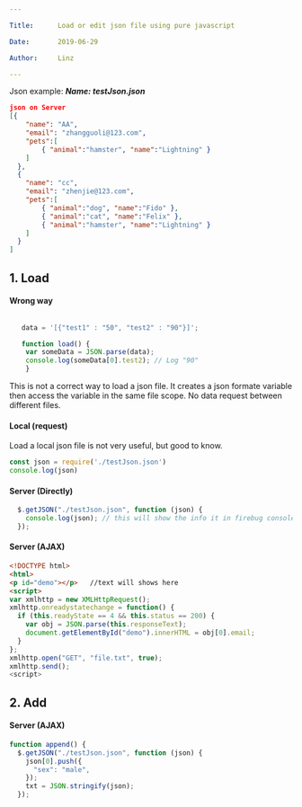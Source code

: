 ```yaml
---

Title:      Load or edit json file using pure javascript

Date:       2019-06-29

Author:     Linz

---
```


Json example:
***Name: testJson.json***
```json 
json on Server
[{
    "name": "AA",
    "email": "zhangguoli@123.com",
    "pets":[
        { "animal":"hamster", "name":"Lightning" }
    ]
  },
  {
    "name": "cc",
    "email": "zhenjie@123.com",
    "pets":[
        { "animal":"dog", "name":"Fido" },
        { "animal":"cat", "name":"Felix" },
        { "animal":"hamster", "name":"Lightning" }
    ]
  }
]
```


## 1. Load

#### Wrong way
```Javascript

   data = '[{"test1" : "50", "test2" : "90"}]';

   function load() {
    var someData = JSON.parse(data);
    console.log(someData[0].test2); // Log "90"
    }
```

This is not a correct way to load a json file. It creates a json formate variable then access the variable in the same file scope. No data request between different files.

#### Local (request) 
Load a local json file is not very useful, but good to know.
```js
const json = require('./testJson.json')
console.log(json)
```
#### Server (Directly)
``` javascript
  $.getJSON("./testJson.json", function (json) {
    console.log(json); // this will show the info it in firebug console
  });
```

#### Server (AJAX) 

```Html
<!DOCTYPE html>
<html>
<p id="demo"></p>   //text will shows here
<script>
var xmlhttp = new XMLHttpRequest();
xmlhttp.onreadystatechange = function() {
  if (this.readyState == 4 && this.status == 200) {
    var obj = JSON.parse(this.responseText);
    document.getElementById("demo").innerHTML = obj[0].email;
  }
};
xmlhttp.open("GET", "file.txt", true);
xmlhttp.send();
<script>

```

## 2. Add

#### Server (AJAX) 

``` javascript
function append() {
  $.getJSON("./testJson.json", function (json) {
    json[0].push({
      "sex": "male",
    });
    txt = JSON.stringify(json);
  });
```